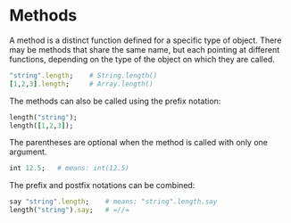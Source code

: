 # Methods

A method is a distinct function defined for a specific type of object. There may be methods that share the same name, but each pointing at different functions, depending on the type of the object on which they are called.

```ruby
"string".length;    # String.length()
[1,2,3].length;     # Array.length()
```

The methods can also be called using the prefix notation:

```ruby
length("string");
length([1,2,3]);
```

The parentheses are optional when the method is called with only one argument.

```ruby
int 12.5;   # means: int(12.5)
```

The prefix and postfix notations can be combined:

```ruby
say "string".length;    # means: "string".length.say
length("string").say;   # =//=
```

